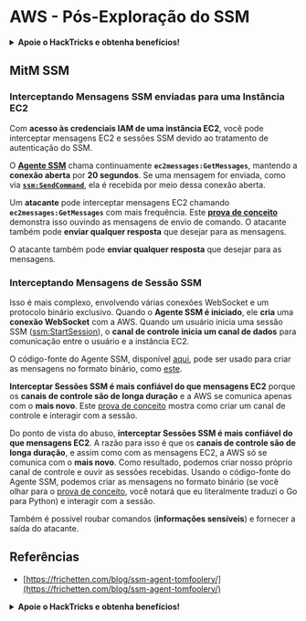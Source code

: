 # AWS - Pós-Exploração do SSM

<details>

<summary><strong>Apoie o HackTricks e obtenha benefícios!</strong></summary>

* Se você deseja ver sua **empresa anunciada no HackTricks** ou se deseja acessar a **última versão do PEASS ou baixar o HackTricks em PDF**, verifique os [**PLANOS DE ASSINATURA**](https://github.com/sponsors/carlospolop)!
* Obtenha o [**swag oficial do PEASS & HackTricks**](https://peass.creator-spring.com)
* Descubra [**The PEASS Family**](https://opensea.io/collection/the-peass-family), nossa coleção exclusiva de [**NFTs**](https://opensea.io/collection/the-peass-family)
* **Junte-se ao** 💬 [**grupo do Discord**](https://discord.gg/hRep4RUj7f) ou ao [**grupo do telegram**](https://t.me/peass) ou **siga-me** no **Twitter** 🐦 [**@carlospolopm**](https://twitter.com/carlospolopm).

* **Compartilhe suas técnicas de hacking enviando PRs para os repositórios do** [**HackTricks**](https://github.com/carlospolop/hacktricks) e [**HackTricks Cloud**](https://github.com/carlospolop/hacktricks-cloud) github.

</details>

## MitM SSM

### Interceptando Mensagens SSM enviadas para uma Instância EC2 <a href="#intercept-ec2-messages" id="intercept-ec2-messages"></a>

Com **acesso às credenciais IAM de uma instância EC2**, você pode interceptar mensagens EC2 e sessões SSM devido ao tratamento de autenticação do SSM.

O [**Agente SSM**](https://github.com/aws/amazon-ssm-agent) chama continuamente **`ec2messages:GetMessages`**, mantendo a **conexão aberta** por **20 segundos**. Se uma mensagem for enviada, como via [**`ssm:SendCommand`**](https://docs.aws.amazon.com/cli/latest/reference/ssm/send-command.html), ela é recebida por meio dessa conexão aberta.

Um **atacante** pode interceptar mensagens EC2 chamando **`ec2messages:GetMessages`** com mais frequência. Este [**prova de conceito**](https://github.com/Frichetten/ssm-agent-research/tree/main/ssm-document-interception) demonstra isso ouvindo as mensagens de envio de comando. O atacante também pode **enviar qualquer resposta** que desejar para as mensagens.

O atacante também pode **enviar qualquer resposta** que desejar para as mensagens.

### Interceptando Mensagens de Sessão SSM

Isso é mais complexo, envolvendo várias conexões WebSocket e um protocolo binário exclusivo. Quando o **Agente SSM é iniciado**, ele **cria** uma **conexão WebSocket** com a AWS. Quando um usuário inicia uma sessão SSM ([ssm:StartSession](https://docs.aws.amazon.com/cli/latest/reference/ssm/start-session.html)), o **canal de controle inicia um canal de dados** para comunicação entre o usuário e a instância EC2.

O código-fonte do Agente SSM, disponível [aqui](https://github.com/aws/amazon-ssm-agent), pode ser usado para criar as mensagens no formato binário, como [este](https://github.com/aws/amazon-ssm-agent/blob/21c85d674bbb44dd13cd8738d1b9d86658a6b18e/agent/session/contracts/agentmessage.go#L73).

**Interceptar Sessões SSM é mais confiável do que mensagens EC2** porque os **canais de controle são de longa duração** e a AWS se comunica apenas com o **mais novo**. Este [prova de conceito](https://github.com/Frichetten/ssm-agent-research/tree/main/ssm-session-interception) mostra como criar um canal de controle e interagir com a sessão.

Do ponto de vista do abuso, **interceptar Sessões SSM é mais confiável do que mensagens EC2**. A razão para isso é que os **canais de controle são de longa duração**, e assim como com as mensagens EC2, a AWS só se comunica com o **mais novo**. Como resultado, podemos criar nosso próprio canal de controle e ouvir as sessões recebidas. Usando o código-fonte do Agente SSM, podemos criar as mensagens no formato binário (se você olhar para o [prova de conceito](https://github.com/Frichetten/ssm-agent-research/tree/main/ssm-session-interception), você notará que eu literalmente traduzi o Go para Python) e interagir com a sessão.

Também é possível roubar comandos (**informações sensíveis**) e fornecer a saída do atacante.

## Referências

* [https://frichetten.com/blog/ssm-agent-tomfoolery/](https://frichetten.com/blog/ssm-agent-tomfoolery/)

<details>

<summary><strong>Apoie o HackTricks e obtenha benefícios!</strong></summary>

* Se você deseja ver sua **empresa anunciada no HackTricks** ou se deseja acessar a **última versão do PEASS ou baixar o HackTricks em PDF**, verifique os [**PLANOS DE ASSINATURA**](https://github.com/sponsors/carlospolop)!
* Obtenha o [**swag oficial do PEASS & HackTricks**](https://peass.creator-spring.com)
* Descubra [**The PEASS Family**](https://opensea.io/collection/the-peass-family), nossa coleção exclusiva de [**NFTs**](https://opensea.io/collection/the-peass-family)
* **Junte-se ao** 💬 [**grupo do Discord**](https://discord.gg/hRep4RUj7f) ou ao [**grupo do telegram**](https://t.me/peass) ou **siga-me** no **Twitter** 🐦 [**@carlospolopm**](https://twitter.com/carlospolopm).

* **Compartilhe suas técnicas de hacking enviando PRs para os repositórios do** [**HackTricks**](https://github.com/carlospolop/hacktricks) e [**HackTricks Cloud**](https://github.com/carlospolop/hacktricks-cloud) github.

</details>